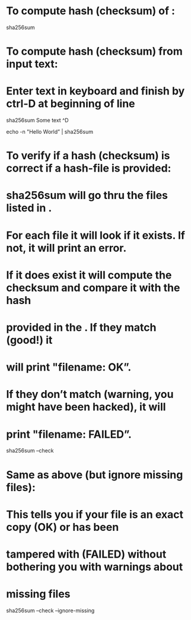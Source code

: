 To compute hash (checksum) of :
===============================

sha256sum

To compute hash (checksum) from input text:
===========================================

Enter text in keyboard and finish by ctrl-D at beginning of line
================================================================

sha256sum Some text ^D

echo -n "Hello World” | sha256sum

To verify if a hash (checksum) is correct if a hash-file is provided:
=====================================================================

sha256sum will go thru the files listed in .
============================================

For each file it will look if it exists. If not, it will print an error.
========================================================================

If it does exist it will compute the checksum and compare it with the hash
==========================================================================

provided in the . If they match (good!) it
==========================================

will print "filename: OK”.
==========================

If they don’t match (warning, you might have been hacked), it will
==================================================================

print "filename: FAILED”.
=========================

sha256sum –check

Same as above (but ignore missing files):
=========================================

This tells you if your file is an exact copy (OK) or has been
=============================================================

tampered with (FAILED) without bothering you with warnings about
================================================================

missing files
=============

sha256sum –check –ignore-missing

